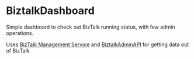 # BiztalkDashboard

Simple dashboard to check out BizTalk running status, with few admin operations.

Uses [BizTalk Management Service](https://docs.microsoft.com/en-us/biztalk/core/install-and-configure-the-management-rest-apis-in-biztalk-server) and [BiztalkAdminAPI](https://github.com/phuuskon/BiztalkAdminAPI) for getting data out of BizTalk